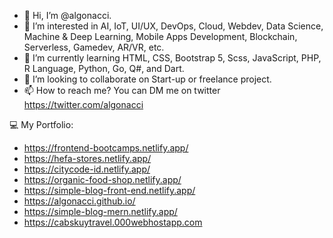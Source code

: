 - 👋 Hi, I’m @algonacci.
- 👀 I’m interested in AI, IoT, UI/UX, DevOps, Cloud, Webdev, Data Science, Machine & Deep Learning, Mobile Apps Development, Blockchain, Serverless, Gamedev, AR/VR, etc.
- 🌱 I’m currently learning HTML, CSS, Bootstrap 5, Scss, JavaScript, PHP, R Language, Python, Go, Q#, and Dart.
- 💞️ I’m looking to collaborate on Start-up or freelance project.
- 📫 How to reach me? You can DM me on twitter https://twitter.com/algonacci

💻 My Portfolio:
- https://frontend-bootcamps.netlify.app/
- https://hefa-stores.netlify.app/
- https://citycode-id.netlify.app/
- https://organic-food-shop.netlify.app/
- https://simple-blog-front-end.netlify.app/
- https://algonacci.github.io/
- https://simple-blog-mern.netlify.app/
- https://cabskuytravel.000webhostapp.com


<!---
mistercirenk/mistercirenk is a ✨ special ✨ repository because its `README.md` (this file) appears on your GitHub profile.
You can click the Preview link to take a look at your changes.
--->
